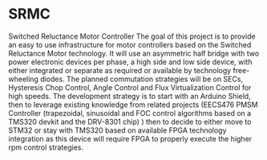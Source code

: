 # SRMC
Switched Reluctance Motor Controller
The goal of this project is to provide an easy to use infrastructure for motor controllers based on the Switched Reluctance Motor technology. It will use an asymmetric half bridge with two power electronic devices per phase, a high side and low side device, with either integrated or separate as required or available by technology free-wheeling diodes.
The planned commutation strategies will be on SECs, Hysteresis Chop Control, Angle Control and Flux Virtualization Control for high speeds.
The development strategy is to start with an Arduino Shield, then to leverage existing knowledge from related projects (EECS476 PMSM Controller (trapezoidal, sinusoidal and FOC control algorithms based on a TMS320 devkit and the DRV-8301 chip) ) then to decide to either move to STM32 or stay with TMS320 based on available FPGA technology integration as this device will require FPGA to properly execute the higher rpm control strategies.
